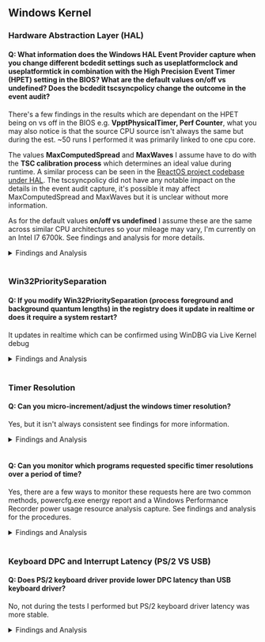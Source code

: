 ## Windows Kernel
### Hardware Abstraction Layer (HAL)
#### Q: What information does the Windows HAL Event Provider capture when you change different bcdedit settings such as useplatformclock and useplatformtick in combination with the High Precision Event Timer (HPET) setting in the BIOS? What are the default values on/off vs undefined? Does the bcdedit tscsyncpolicy change the outcome in the event audit?
There's a few findings in the results which are dependant on the HPET being on vs off in the BIOS e.g. **VpptPhysicalTimer, Perf Counter**, what you may also notice is that the source CPU source isn't always the same but during the est. ~50 runs I performed it was primarily linked to one cpu core. 

The values **MaxComputedSpread** and **MaxWaves** I assume have to do with the **TSC calibration process** which determines an ideal value during runtime. A similar process can be seen in the [ReactOS project codebase under HAL](https://github.com/reactos/reactos/blob/2e1aeb12dfd8b44b4b57d377b59ef347dfe3386e/hal/halx86/apic/tsc.c). The tscsyncpolicy did not have any notable impact on the details in the event audit capture, it's possible it may affect MaxComputedSpread and MaxWaves but it is unclear without more information.

As for the default values **on/off vs undefined** I assume these are the same across similar CPU architectures so your mileage may vary, I'm currently on an Intel I7 6700k. See findings and analysis for more details.

<details><summary>Findings and Analysis</summary>
  
When comparing undefined vs off/in for both userplatformclock and useplatformtick, **undefined was the same as FALSE**.
  
To reduce the size of the table below, the following column values did not change during any of the tests:
  * **AlwaysOnTimer**: 0
  * **AlwaysOnCounter**: 15
  * **Watchdog**: 0
  * **AuxCounter**: 15
 
**Column abbreviations**
  * **UPC:** useplatformclock - **UPT:** useplatformtick - **DDT:** disabledynamictick
  
| HPET BIOS | UPC | UPT | DDT | Clock Timer | CPU* | Perf Counter | Vppt Physical Timer | CPU | Tsc Adjust Avail | Max Computed Spread* | Max Waves* |
| ----- | ----- | ----- | ----- | ----- | ----- | ----- | ----- | ----- | ----- | ----- | ----- |
| **TRUE** | UNDEF | UNDEF | UNDEF | 7 | 7 | 5 | 0 | 7 | 1 | 6,28,29,39 | 5,2 |
| **TRUE** | **TRUE** | UNDEF | UNDEF | 7 | 7 | 3 | 0 | NOTSC | NOTSC | NOTSC | NOTSC | 
| **TRUE** | UNDEF | **TRUE** | UNDEF | 12 | 7 | 5 | 3 | 7 | 1 | 27,44,32 | 2,3,4 | 
| **TRUE** | UNDEF | UNDEF | **TRUE** | 7 | 7,0 | 5 | 0 | 7 | 1 | 10,11,23 | 2,2,2 |
| **TRUE** | **TRUE** | **TRUE** | UNDEF | 12 | 7 | 3 | 3 | NOTSC | NOTSC | NOTSC | NOTSC | 
| **TRUE** | **TRUE** | UNDEF | **TRUE** | 7 | 7 | 3 | 0 | NOTSC | NOTSC | NOTSC | NOTSC |  
| **TRUE** | UNDEF | **TRUE** | **TRUE** | 12 | 7 | 5 | 3 | 7 | 1 | 4 | 3 | 
| **TRUE** | **TRUE** | **TRUE** | **TRUE** | 12 | 7 | 3 | 3 | NOTSC | NOTSC | NOTSC | NOTSC |
| **FALSE** | UNDEF | UNDEF | UNDEF | 7 | 7 | 5 | 0 | 7 | 1 | 34,50 | 3,2,6 |
| **FALSE** | **TRUE** | UNDEF | UNDEF | 7 | 7 | 1 | 0 | NOTSC | NOTSC | NOTSC | NOTSC |
| **FALSE** | UNDEF | **TRUE** | UNDEF | 12 | 7 | 5 | 2 | 7 | 1 | 16| 3 |
| **FALSE** | UNDEF | UNDEF | **TRUE** | 7 | 7 | 5 | 0 | 7 | 1 | 29 | 6 |
| **FALSE** | **TRUE** | **TRUE** | UNDEF | 12 | 0 | 1 | 2 | NOTSC | NOTSC | NOTSC | NOTSC |
| **FALSE** | **TRUE** | UNDEF | **TRUE** | 7 | 2 | 1 | 0 | NOTSC | NOTSC | NOTSC | NOTSC |
| **FALSE** | UNDEF | **TRUE** | **TRUE** | 7 | 7 | 5 | 0 | 7 | 1 | 12 | 4 |
| **FALSE** | **TRUE** | **TRUE** | **TRUE** | 12 | 7 | 1 | 2 | NOTSC | NOTSC | NOTSC | NOTSC |

**Note:** CPU, Max Computed Spread and Max Waves values may change on every reboot so a few were given as examples.

</details></br>

### Win32PrioritySeparation
#### Q: If you modify Win32PrioritySeparation (process foreground and background quantum lengths) in the registry does it update in realtime or does it require a system restart?
It updates in realtime which can be confirmed using WinDBG via Live Kernel debug

<details><summary>Findings and Analysis</summary>

* Using bcdedit you can enable debug mode which will allow you to use WinDBG in a more realtime debug mode. Once enabled and hooked you can read information about different processes and threads that are running including some of the operating systems global user and kernel space variables.
1. In a kernel hooked WinDBG use the following commands to show the current values for priority separation and foreground quantum length. This should match the equivalent number format in the registry value and the Quantum Values mapping for the related bitmask.
   * ```dd PsPrioritySeperation l1```
   * ```db PspForegroundQuantum l3```
2. Change the process context or get context of a specific process by listing processes and showing formation for that process, see references for .process.
   ```
   .process
   Implicit process is now 85b32d90
   lkd> dt _KPROCESS 85b32d90
   nt!_KPROCESS
   [...]
   +0x000 Header           : _DISPATCHER_HEADER
   +0x05c Affinity         : 3
   +0x060 DisableBoost     : 0y0
   +0x060 DisableQuantum   : 0y0
   +0x064 BasePriority     : 8 ''
   +0x065 QuantumReset     : 6 ''
   
   Note: Use     !process 0 0     to list all processes
   ```
3. Now change the win32priorityseparation value in the registry, then compare the results for the command above. Based on the return values it looks as if the base priority is a dynamic pointer reference and should adapt immediately, e.g. **quantum reset** aswell accordingly.

![Win32PrioritySeparation Quantum Unit Mapping](https://github.com/djdallmann/GamingPCSetup/blob/master/IMAGES/Quantum%20Units%20Mapping.PNG)

XLSX File: [Win32PrioritySeparation Quantum Unit Mapping](https://github.com/djdallmann/GamingPCSetup/blob/master/RESEARCH/FINDINGS/Win32PrioritySeparation%20Quantum%20Unit%20Mapping.xlsx)

* Related references and citation:
  * https://docs.microsoft.com/en-us/previous-versions//cc976120(v=technet.10)?redirectedfrom=MSDN
  * https://www.microsoftpressstore.com/articles/article.aspx?p=2233328&seqNum=7
  * https://docs.microsoft.com/en-us/windows-hardware/drivers/debugger/-process--set-process-context-
  * https://docs.microsoft.com/en-us/windows-hardware/drivers/debugger/dt--display-type-
  * https://blogs.msdn.microsoft.com/embedded/2006/02/20/know-thy-tick/
</details></br>

### Timer Resolution
#### Q: Can you micro-increment/adjust the windows timer resolution?
Yes, but it isn't always consistent see findings for more information.

<details><summary>Findings and Analysis</summary>

* Using a programmatic loop of the Windows Kernel functions for setting and returning the value of the current windows timer resolution you can see that the result isn't always set to what was requested and sometimes reverts to a lower previous value.
* One aspect to this would be to see if there are any benefits of doing this if applications are analyzed at a lower level.
```
ntdll.dll 
- NtQueryTimerResolution
- NtSetTimerResolution
```
* See results:
[timermicroadjust.txt](https://github.com/djdallmann/GamingPCSetup/blob/master/RESEARCH/FINDINGS/timermicroadjust.txt)
</details></br>

#### Q: Can you monitor which programs requested specific timer resolutions over a period of time?
Yes, there are a few ways to monitor these requests here are two common methods, powercfg.exe energy report and a Windows Performance Recorder power usage resource analysis capture. See findings and analysis for the procedures.
<details><summary>Findings and Analysis</summary>
    
1. The **PowerCfg tool** built into windows has many functions, one of those is the energy report which will monitor the PC over a period of time and report any issues related to power consumption, timer resolution being one of those factors which changes the behavior of the computer which increases power consumption.
    1. Open cmd.exe or powershell.exe as an administrator
    2. Change your working directory, or use the output file path parameter to specify the location of the report.
    3. Run **powercfg.exe /energy** and wait for it to complete (60 sec by default)
    4. Look for sections with the following heading **Platform Timer Resolution:Outstanding Timer Request** for more information on the timer resolution requested and the associated processes.
2. Using **Windows Performance Recorder and Analyzer** which is part of the Windows Assessment and Deployment Kit, you can use the following instructions to capture long running information on power usage and information on timer resolution requests for that period of time.
    1. Download and install windows performance analyzer  if you haven't already.
       * https://docs.microsoft.com/en-us/windows-hardware/get-started/adk-install
    2. Open Windows Performance Recorder, **untick all and then select Power Usage** then press Start and let run until the monitoring period is satisfied then press Stop.
    3. Save the recording
    4. Open the recording in Windows Performance Analyzer
    5. Expand the **Power section** then scrol down to the bottom and expand the **Timer Resolution section** then double click **Timer Resolution Requests** to load the information.
    6. Review and analyze the displayed information, more notably the **Process** column and associated column **Resolution (us)**.
</details></br>

### Keyboard DPC and Interrupt Latency (PS/2 VS USB)
#### Q: Does PS/2 keyboard driver provide lower DPC latency than USB keyboard driver?
No, not during the tests I performed but PS/2 keyboard driver latency was more stable.

<details><summary>Findings and Analysis</summary>

* Based on 20 tests results of each PS/2 and USB it was noted that USB keyboard driver generally has lower DPC latency (~4-8 microseconds), however PS/2 overall is ultra consistent at 8 microsecond times 97-99% of the time. The test performed was a 5 second timer to alt-tab ingame then starts a 30 second sleep timer after xperf data capture is started, in-game I only held a single key for the entire duration. Not necessarily a real world test but a test that is relatively consistent/repeatable.

* PS/2 interrupt latency is around 32 microseconds consistently, I'm using **Message Signaled Interrupts** for the USB controller so likely why it didn't show any results for the opposing side. Will see if I can look into that.

* See results:
[KeyboardDPCandInterruptLatency-PS2vsUSB.txt](https://github.com/djdallmann/GamingPCSetup/blob/master/RESEARCH/FINDINGS/KeyboardDPCandInterruptLatency-PS2vsUSB.txt)
</details></br>

